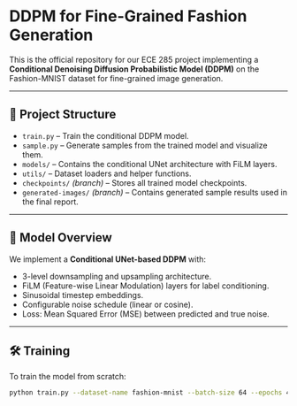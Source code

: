 # DDPM for Fine-Grained Fashion Generation

This is the official repository for our ECE 285 project implementing a **Conditional Denoising Diffusion Probabilistic Model (DDPM)** on the Fashion-MNIST dataset for fine-grained image generation.

---

## 📂 Project Structure

- `train.py` – Train the conditional DDPM model.
- `sample.py` – Generate samples from the trained model and visualize them.
- `models/` – Contains the conditional UNet architecture with FiLM layers.
- `utils/` – Dataset loaders and helper functions.
- `checkpoints/` *(branch)* – Stores all trained model checkpoints.
- `generated-images/` *(branch)* – Contains generated sample results used in the final report.

---

## 🧠 Model Overview

We implement a **Conditional UNet-based DDPM** with:
- 3-level downsampling and upsampling architecture.
- FiLM (Feature-wise Linear Modulation) layers for label conditioning.
- Sinusoidal timestep embeddings.
- Configurable noise schedule (linear or cosine).
- Loss: Mean Squared Error (MSE) between predicted and true noise.

---

## 🛠️ Training

To train the model from scratch:

```bash
python train.py --dataset-name fashion-mnist --batch-size 64 --epochs 40 --lr 1e-4

